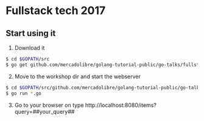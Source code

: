 # Fullstack tech 2017

## Start using it

1. Download it

```sh
$ cd $GOPATH/src
$ go get github.com/mercadolibre/golang-tutorial-public/go-talks/fullstack-2017/workshop/step_6
```

2. Move to the workshop dir and start the webserver

```sh
$ cd $GOPATH/src/github.com/mercadolibre/golang-tutorial-public/go-talks/fullstack-2017/workshop/step_6
$ go run *.go
```

3. Go to your browser on type http://localhost:8080/items?query=##your_query##